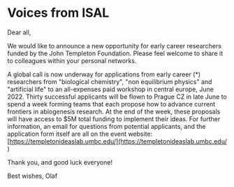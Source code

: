 # Voices from ISAL

Dear all,

We would like to announce a new opportunity for early career researchers
funded by the John Templeton Foundation. Please feel welcome to share it to
colleagues within your personal networks.

A global call is now underway for applications from early career (*)
researchers from "biological chemistry", "non equilibrium physics" and
"artificial life" to an all-expenses paid workshop in central europe, June
2022. Thirty successful applicants will be flown to Prague CZ in late June
to spend a week forming teams that each propose how to advance current
frontiers in abiogenesis research. At the end of the week, these proposals
will have access to $5M total funding to implement their ideas. For further
information, an email for questions from potential applicants, and the
application form itself are all on the event website:
[https://templetonideaslab.umbc.edu/](https://templetonideaslab.umbc.edu/
)

Thank you, and good luck everyone!

Best wishes,
Olaf
